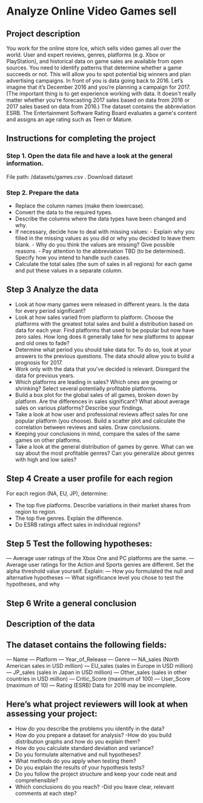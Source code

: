 # Analyze Online Video Games sell
## Project description
You work for the online store Ice, which sells video games all over the world. User and expert reviews, genres, platforms (e.g. Xbox or PlayStation), and historical data on game sales are available from open sources. You need to identify patterns that determine whether a game succeeds or not. This will allow you to spot potential big winners and plan advertising campaigns.
In front of you is data going back to 2016. Let’s imagine that it’s December 2016 and you’re planning a campaign for 2017.
(The important thing is to get experience working with data. It doesn't really matter whether you're forecasting 2017 sales based on data from 2016 or 2017 sales based on data from 2016.)
The dataset contains the abbreviation ESRB. The Entertainment Software Rating Board evaluates a game's content and assigns an age rating such as Teen or Mature.
## Instructions for completing the project
### Step 1. Open the data file and have a look at the general information.
File path:
/datasets/games.csv . Download dataset
### Step 2.  Prepare the data
 - Replace the column names (make them lowercase).
 - Convert the data to the required types.
 - Describe the columns where the data types have been changed and why.
 - If necessary, decide how to deal with missing values:
        - Explain why you filled in the missing values as you did or why you decided to leave them blank.
        - Why do you think the values are missing? Give possible reasons.
        - Pay attention to the abbreviation TBD (to be determined). Specify how you intend to handle such cases.
 - Calculate the total sales (the sum of sales in all regions) for each game and put these values in a separate column.

## Step 3 Analyze the data
 - Look at how many games were released in different years. Is the data for every period significant?
 - Look at how sales varied from platform to platform. Choose the platforms with the greatest total sales and build a distribution based on data for each year. Find platforms that used to be popular but now have zero sales. How long does it generally take for new platforms to appear and old ones to fade?
 - Determine what period you should take data for. To do so, look at your answers to the previous questions. The data should allow you to build a prognosis for 2017.
 - Work only with the data that you've decided is relevant. Disregard the data for previous years.
 - Which platforms are leading in sales? Which ones are growing or shrinking? Select several potentially profitable platforms.
 - Build a box plot for the global sales of all games, broken down by platform. Are the differences in sales significant? What about average sales on various platforms? Describe your findings.
 - Take a look at how user and professional reviews affect sales for one popular platform (you choose). Build a scatter plot and calculate the correlation between reviews and sales. Draw conclusions.
 - Keeping your conclusions in mind, compare the sales of the same games on other platforms.
 - Take a look at the general distribution of games by genre. What can we say about the most profitable genres? Can you generalize about genres with high and low sales?
## Step 4 Create a user profile for each region
For each region (NA, EU, JP), determine:
 - The top five platforms. Describe variations in their market shares from region to region.
 - The top five genres. Explain the difference.
 - Do ESRB ratings affect sales in individual regions?

## Step 5 Test the following hypotheses:
 — Average user ratings of the Xbox One and PC platforms are the same.
 — Average user ratings for the Action and Sports genres are different.
Set the alpha threshold value yourself.
Explain:
 — How you formulated the null and alternative hypotheses
 — What significance level you chose to test the hypotheses, and why
 
## Step 6 Write a general conclusion

## Description of the data 

## The dataset contains the following fields:
— Name
— Platform
— Year_of_Release
— Genre
— NA_sales (North American sales in USD million)
— EU_sales (sales in Europe in USD million)
— JP_sales (sales in Japan in USD million)
— Other_sales (sales in other countries in USD million)
— Critic_Score (maximum of 100)
— User_Score (maximum of 10)
— Rating (ESRB)
Data for 2016 may be incomplete.

## Here’s what project reviewers will look at when assessing your project:
 - How do you describe the problems you identify in the data?
 - How do you prepare a dataset for analysis?
 -How do you build distribution graphs and how do you explain them?
 - How do you calculate standard deviation and variance?
 - Do you formulate alternative and null hypotheses?
 - What methods do you apply when testing them?
 - Do you explain the results of your hypothesis tests?
 - Do you follow the project structure and keep your code neat and comprehensible?
 - Which conclusions do you reach?
 -Did you leave clear, relevant comments at each step?

